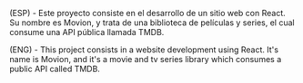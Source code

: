 (ESP) - Este proyecto consiste en el desarrollo de un sitio web con React. Su nombre es Movion, y trata de una biblioteca de películas y series, el cual consume una API pública llamada TMDB. 

(ENG) - This project consists in a website development using React. It's name is Movion, and it's a movie and tv series library which consumes a public API called TMDB. 
